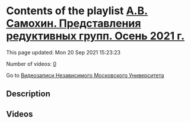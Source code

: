# Contents of the playlist [А.В. Самохин. Представления редуктивных групп. Осень 2021 г.](https://www.youtube.com/playlist?list=PLp9ABVh6_x4EHRhoW33nkPYjbLmsQ5wRf)

This page updated: Mon 20 Sep 2021 15:23:23

Number of videos: [0](#videos)

Go to [Видеозаписи Независимого Московского Университета](../README.md)

## Description



## Videos

